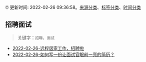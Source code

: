 :alarm_clock: 更新时间: 2022-02-26 09:36:58。[来源分类](../README.md)、[标签分类](../TAGS.md)、[时间分类](../TIMELINE.md)

## 招聘面试


> 关键字：`招聘`、`面试`



- [2022-02-26-远程居家工作，招聘啦](https://www.v2ex.com/t/836604) 
- [2022-02-26-如何写一份让面试官眼前一亮的简历？](https://toutiao.io/k/n5pmmlc) 